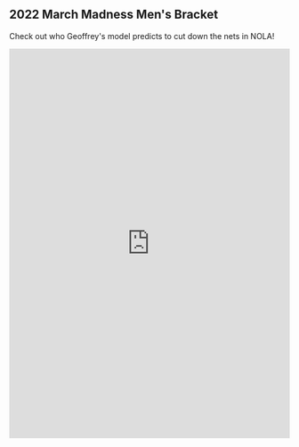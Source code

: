 ## 2022 March Madness Men's Bracket
Check out who Geoffrey's model predicts to cut down the nets in NOLA! 
<iframe src="https://gcdean38.github.io/maneater/bracket2022" style="border:0px #ffffff none;" name="myiFrame" scrolling="yes" frameborder="1" marginheight="0px" marginwidth="0px" height="700" width="100%" allowfullscreen></iframe>